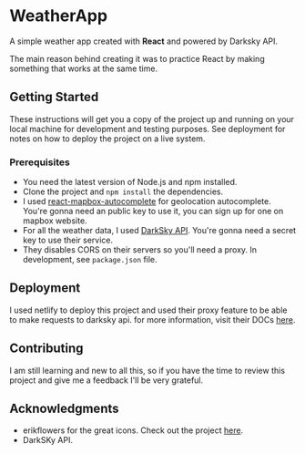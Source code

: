 # WeatherApp

A simple weather app created with **React** and powered by Darksky API.

The main reason behind creating it was to practice React by making something that works at the same time.

## Getting Started

These instructions will get you a copy of the project up and running on your local machine for development and testing purposes. See deployment for notes on how to deploy the project on a live system.

### Prerequisites

-   You need the latest version of Node.js and npm installed.
-   Clone the project and `npm install` the dependencies.
-   I used [react-mapbox-autocomplete](https://www.npmjs.com/package/react-mapbox-autocomplete) for geolocation autocomplete. You're gonna need an public key to use it, you can sign up for one on mapbox website.
-   For all the weather data, I used [DarkSky API](https://darksky.net/dev). You're gonna need a secret key to use their service.
-   They disables CORS on their servers so you'll need a proxy. In development, see `package.json` file.

## Deployment

I used netlify to deploy this project and used their proxy feature to be able to make requests to darksky api. for more information, visit their DOCs [here](https://www.netlify.com/docs/redirects/#rewrites-and-proxying).

## Contributing

I am still learning and new to all this, so if you have the time to review this project and give me a feedback I'll be very grateful.

## Acknowledgments

-   erikflowers for the great icons. Check out the project [here](https://github.com/erikflowers/weather-icons).
-   DarkSKy API.
